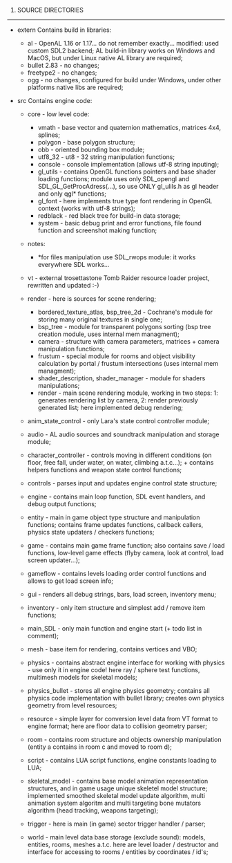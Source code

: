 1. SOURCE DIRECTORIES
--------------
-	extern
	Contains build in libraries:
	-	al - OpenAL 1.16 or 1.17... do not remember exactly... modified: used custom SDL2 backend; AL build-in library works on Windows and MacOS, but under Linux native AL library are required;
	-	bullet 2.83 - no changes;
	-	freetype2 - no changes;
	-	ogg - no changes, configured for build under Windows, under other platforms native libs are required;

-	src
	Contains engine code:
	-	core - low level code:
		-	vmath - base vector and quaternion mathematics, matrices 4x4, splines; 
		-	polygon - base polygon structure; 
		-	obb - oriented bounding box module; 
		-	utf8_32 - ut8 - 32 string manipulation functions; 
		-	console - console implementation (allows utf-8 string inputing); 
		-	gl_utils - contains OpenGL functions pointers and base shader loading functions; module uses only SDL_opengl and SDL_GL_GetProcAdress(...), so use ONLY gl_ulils.h as gl header and only qgl* functions;
		-	gl_font - here implements true type font rendering in OpenGL context (works with utf-8 strings);
		-	redblack - red black tree for build-in data storage;
		-	system - basic debug print and error functions, file found function and screenshot making function;
	-	notes:
		-	*for files manipulation use SDL_rwops module: it works everywhere SDL works...
	
	-	vt - external trosettastone Tomb Raider resource loader project, rewritten and updated :-)
	
	-	render - here is sources for scene rendering;
		-	bordered_texture_atlas, bsp_tree_2d - Cochrane's module for storing many original textures in single one;
		-	bsp_tree - module for transparent polygons sorting (bsp tree creation module, uses internal mem managment);
		-	camera - structure with camera parameters, matrices + camera manipulation functions;
		-	frustum - special module for rooms and object visibility calculation by portal / frustum intersections (uses internal mem managment);
		-	shader_description, shader_manager - module for shaders manipulations;
		-	render - main scene rendering module, working in two steps: 1: generates rendering list by camera, 2: render previously generated list; here implemented debug rendering;
		
	-	anim_state_control - only Lara's state control controller module;
	-	audio - AL audio sources and soundtrack manipulation and storage module;
	-	character_controller - controls moving in different conditions (on floor, free fall, under water, on water, climbing a.t.c...); + contains helpers functions and weapon state control functions;
	-	controls - parses input and updates engine control state structure;
	-	engine - contains main loop function, SDL event handlers, and debug output functions;
	-	entity - main in game object type structure and manipulation functions; contains frame updates functions, callback callers, physics state updaters / checkers functions;
	-	game - contains main game frame function; also contains save / load functions, low-level game effects (flyby camera, look at control, load screen updater...);
	-	gameflow - contains levels loading order control functions and allows to get load screen info;
	-	gui - renders all debug strings, bars, load screen, inventory menu;
	-	inventory - only item structure and simplest add / remove item functions;
	-	main_SDL - only main function and engine start (+ todo list in comment);
	-	mesh - base item for rendering, contains vertices and VBO;
	-	physics - contains abstract engine interface for working with physics - use only it in engine code! here ray / sphere test functions, multimesh models for skeletal models;
	-	physics_bullet - stores all engine physics geometry; contains all physics code implementation with bullet library; creates own physics geometry from level resources;
	-	resource - simple layer for conversion level data from VT format to engine format; here are floor data to collision geometry parser;
	-	room - contains room structure and objects ownership manipulation (entity a contains in room c and moved to room d);
	-	script - contains LUA script functions, engine constants loading to LUA;
	-	skeletal_model - contains base model animation representation structures, and in game usage unique skeletel model structure; implemented smoothed skeletal model update algorithm, multi animation system algoritm and multi targeting bone mutators algorithm (head tracking, weapons targeting);
	-	trigger - here is main (in game) sector trigger handler / parser;
	-	world - main level data base storage (exclude sound): models, entities, rooms, meshes a.t.c. here are level loader / destructor and interface for accessing to rooms / entities by coordinates / id's;
	
